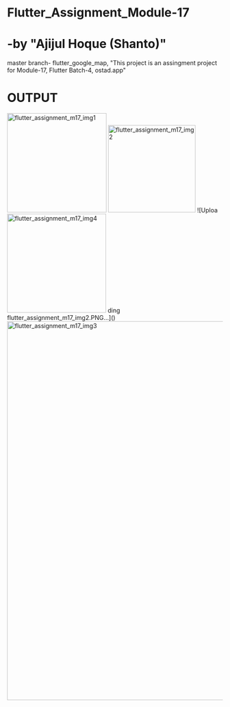 # Flutter_Assignment_Module-17
# -by "Ajijul Hoque (Shanto)"
master branch- flutter_google_map,
"This project is an assingment project for Module-17, Flutter Batch-4, ostad.app"
# OUTPUT
<img width="232" alt="flutter_assignment_m17_img1" src="https://github.com/mastershanto/flutter_google_map/assets/57057476/df16ebbb-b026-40d0-89ce-ea8a7d6a4812">
<img width="204" alt="flutter_assignment_m17_img2" src="https://github.com/mastershanto/flutter_google_map/assets/57057476/5428195a-f006-46a7-b47c-bce7609948de">
![Uploa<img width="231" alt="flutter_assignment_m17_img4" src="https://github.com/mastershanto/flutter_google_map/assets/57057476/ac0a3db8-e0f0-415c-837b-d0395ab9de93">
ding flutter_assignment_m17_img2.PNG…]()
<img width="885" alt="flutter_assignment_m17_img3" src="https://github.com/mastershanto/flutter_google_map/assets/57057476/41b12d32-b9d1-4538-8f93-c098100f6120">

